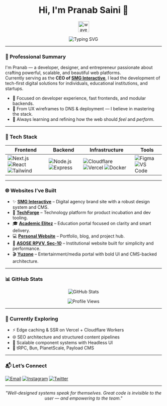 <h1 align="center">
  Hi, I'm Pranab Saini 👋
</h1>

<p align="center">
  <img src="https://media.giphy.com/media/hvRJCLFzcasrR4ia7z/giphy.gif" width="35px" alt="wave" />
</p>

<p align="center">
  <img src="https://readme-typing-svg.demolab.com?font=Fira+Code&weight=500&size=22&pause=1000&center=true&vCenter=true&width=500&lines=Full-Stack+Developer+%7C+UI/UX+Designer;Founder+%2F+CEO+of+SMG+Interactive;Building+Modern+Web+Infrastructure+%7C+Clean+Design+%2B+Strong+Code" alt="Typing SVG" />
</p>

---

### 💼 Professional Summary

I'm Pranab — a developer, designer, and entrepreneur passionate about crafting powerful, scalable, and beautiful web platforms.  
Currently serving as the **CEO of [SMG Interactive](https://smgin.me)**, I lead the development of tech-first digital solutions for individuals, educational institutions, and startups.

- 🧠 Focused on developer experience, fast frontends, and modular backends.
- 🎯 From UX wireframes to DNS & deployment — I believe in mastering the stack.
- 🌱 Always learning and refining how the web should *feel* and *perform*.

---

### 🧠 Tech Stack

| Frontend | Backend | Infrastructure | Tools |
|---------|--------|----------------|-------|
| ![Next.js](https://img.shields.io/badge/-Next.js-black?style=flat&logo=next.js) ![React](https://img.shields.io/badge/-React-20232A?style=flat&logo=react) ![Tailwind](https://img.shields.io/badge/-Tailwind-06B6D4?style=flat&logo=tailwind-css) | ![Node.js](https://img.shields.io/badge/-Node.js-339933?style=flat&logo=node.js) ![Express](https://img.shields.io/badge/-Express-black?style=flat&logo=express) | ![Cloudflare](https://img.shields.io/badge/-Cloudflare-F38020?style=flat&logo=cloudflare) ![Vercel](https://img.shields.io/badge/-Vercel-000?style=flat&logo=vercel) ![Docker](https://img.shields.io/badge/-Docker-2496ED?style=flat&logo=docker) | ![Figma](https://img.shields.io/badge/-Figma-black?style=flat&logo=figma) ![VS Code](https://img.shields.io/badge/-VS_Code-007ACC?style=flat&logo=visual-studio-code) |

---

### 🌐 Websites I’ve Built

- ✨ [**SMG Interactive**](https://smgin.me) – Digital agency brand site with a robust design system and CMS.
- 🎯 [**TechForge**](https://tforge.me) – Technology platform for product incubation and dev tooling.
- 🎓 [**Academic Elitez**](https://acelite.me) – Education portal focused on clarity and smart delivery.
- 💻 [**Personal Website**](https://pranab.me) – Portfolio, blog, and project hub.
- 🏫 [**ASOSE RPVV, Sec-10**](https://asose.me) – Institutional website built for simplicity and performance.
- 🎬 [**Yuzone**](https://yuzone.me) – Entertainment/media portal with bold UI and CMS-backed architecture.

---

### 📊 GitHub Stats

<p align="center">
  <img src="https://github-readme-stats.vercel.app/api?username=pranabsssssss&show_icons=true&theme=onedark&hide_rank=true" alt="GitHub Stats" />
</p>

<p align="center">
  <img src="https://komarev.com/ghpvc/?username=pranabsssssss&label=Profile+Views&color=blueviolet&style=flat" alt="Profile Views" />
</p>

---

### 🧠 Currently Exploring

- ⚡ Edge caching & SSR on Vercel + Cloudflare Workers  
- 🌐 SEO architecture and structured content pipelines  
- 🔧 Scalable component systems with Headless UI  
- 🧪 tRPC, Bun, PlanetScale, Payload CMS

---

### 📬 Let’s Connect

[![Email](https://img.shields.io/badge/ceo@smgin.me-D14836?style=flat&logo=gmail&logoColor=white)](mailto:ceo@smgin.me)
[![Instagram](https://img.shields.io/badge/@pranabsaini.ig-E4405F?style=flat&logo=instagram&logoColor=white)](https://instagram.com/pranabsaini.ig)
[![Twitter](https://img.shields.io/badge/@pranabsaini1-1DA1F2?style=flat&logo=twitter&logoColor=white)](https://twitter.com/pranabsaini1)

---

<p align="center"><i>"Well-designed systems speak for themselves. Great code is invisible to the user — and empowering to the team."</i></p>
